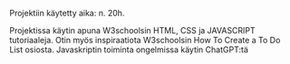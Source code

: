Projektiin käytetty aika: n. 20h.

Projektissa käytin apuna W3schoolsin HTML, CSS ja JAVASCRIPT tutoriaaleja. Otin myös inspiraatiota W3schoolsin How To Create a To Do List osiosta.
Javaskriptin toiminta ongelmissa käytin ChatGPT:tä
